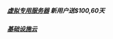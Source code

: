 ##### [虚拟专用服务器](https://try.digitalocean.com/virtual-private-servers/) 新用户送$100,60天
##### [基础设施云](https://www.vultr.com/)  
